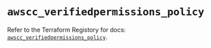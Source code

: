 # `awscc_verifiedpermissions_policy`

Refer to the Terraform Registory for docs: [`awscc_verifiedpermissions_policy`](https://registry.terraform.io/providers/hashicorp/awscc/0.70.0/docs/resources/verifiedpermissions_policy).

